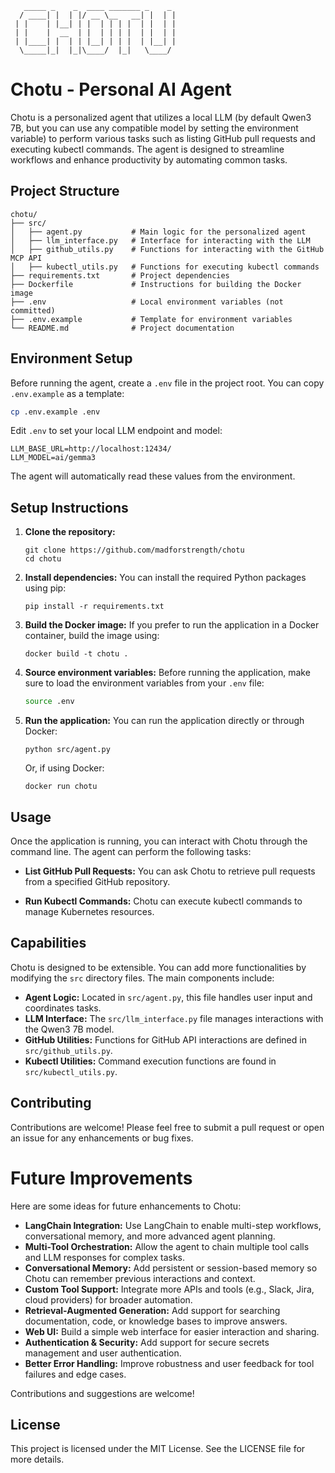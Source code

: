 ```
   _____ _    _  ____ _______ _    _
  / ____| |  | |/ __ \__   __| |  | |
 | |    | |__| | |  | | | |  | |  | |
 | |    |  __  | |  | | | |  | |  | |
 | |____| |  | | |__| | | |  | |__| |
  \_____|_|  |_|\____/  |_|   \____/
```

# Chotu - Personal AI Agent

Chotu is a personalized agent that utilizes a local LLM (by default Qwen3 7B, but you can use any compatible model by setting the environment variable) to perform various tasks such as listing GitHub pull requests and executing kubectl commands. The agent is designed to streamline workflows and enhance productivity by automating common tasks.

## Project Structure

```
chotu/
├── src/
│   ├── agent.py           # Main logic for the personalized agent
│   ├── llm_interface.py   # Interface for interacting with the LLM
│   ├── github_utils.py    # Functions for interacting with the GitHub MCP API
│   ├── kubectl_utils.py   # Functions for executing kubectl commands
├── requirements.txt       # Project dependencies
├── Dockerfile             # Instructions for building the Docker image
├── .env                   # Local environment variables (not committed)
├── .env.example           # Template for environment variables
└── README.md              # Project documentation
```

## Environment Setup

Before running the agent, create a `.env` file in the project root. You can copy `.env.example` as a template:

```sh
cp .env.example .env
```

Edit `.env` to set your local LLM endpoint and model:

```
LLM_BASE_URL=http://localhost:12434/
LLM_MODEL=ai/gemma3
```

The agent will automatically read these values from the environment.

## Setup Instructions

1. **Clone the repository:**

   ```
   git clone https://github.com/madforstrength/chotu
   cd chotu
   ```

2. **Install dependencies:**
   You can install the required Python packages using pip:

   ```
   pip install -r requirements.txt
   ```

3. **Build the Docker image:**
   If you prefer to run the application in a Docker container, build the image using:

   ```
   docker build -t chotu .
   ```

4. **Source environment variables:**
   Before running the application, make sure to load the environment variables from your `.env` file:

   ```sh
   source .env
   ```

5. **Run the application:**
   You can run the application directly or through Docker:
   ```
   python src/agent.py
   ```
   Or, if using Docker:
   ```
   docker run chotu
   ```

## Usage

Once the application is running, you can interact with Chotu through the command line. The agent can perform the following tasks:

- **List GitHub Pull Requests:**
  You can ask Chotu to retrieve pull requests from a specified GitHub repository.

- **Run Kubectl Commands:**
  Chotu can execute kubectl commands to manage Kubernetes resources.

## Capabilities

Chotu is designed to be extensible. You can add more functionalities by modifying the `src` directory files. The main components include:

- **Agent Logic:** Located in `src/agent.py`, this file handles user input and coordinates tasks.
- **LLM Interface:** The `src/llm_interface.py` file manages interactions with the Qwen3 7B model.
- **GitHub Utilities:** Functions for GitHub API interactions are defined in `src/github_utils.py`.
- **Kubectl Utilities:** Command execution functions are found in `src/kubectl_utils.py`.

## Contributing

Contributions are welcome! Please feel free to submit a pull request or open an issue for any enhancements or bug fixes.

# Future Improvements

Here are some ideas for future enhancements to Chotu:

- **LangChain Integration:** Use LangChain to enable multi-step workflows, conversational memory, and more advanced agent planning.
- **Multi-Tool Orchestration:** Allow the agent to chain multiple tool calls and LLM responses for complex tasks.
- **Conversational Memory:** Add persistent or session-based memory so Chotu can remember previous interactions and context.
- **Custom Tool Support:** Integrate more APIs and tools (e.g., Slack, Jira, cloud providers) for broader automation.
- **Retrieval-Augmented Generation:** Add support for searching documentation, code, or knowledge bases to improve answers.
- **Web UI:** Build a simple web interface for easier interaction and sharing.
- **Authentication & Security:** Add support for secure secrets management and user authentication.
- **Better Error Handling:** Improve robustness and user feedback for tool failures and edge cases.

Contributions and suggestions are welcome!

## License

This project is licensed under the MIT License. See the LICENSE file for more details.
